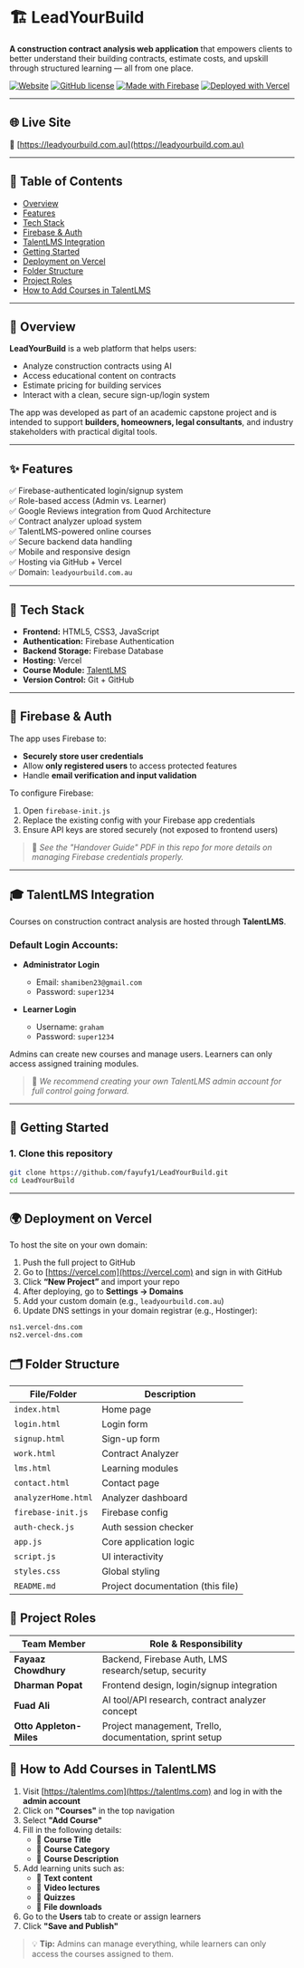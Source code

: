 # 🏗️ LeadYourBuild

**A construction contract analysis web application** that empowers clients to better understand their building contracts, estimate costs, and upskill through structured learning — all from one place.

[![Website](https://img.shields.io/website?url=https%3A%2F%2Fleadyourbuild.com.au)](https://leadyourbuild.com.au)
[![GitHub license](https://img.shields.io/github/license/fayufy1/LeadYourBuild)](LICENSE)
[![Made with Firebase](https://img.shields.io/badge/made%20with-Firebase-orange)](https://firebase.google.com/)
[![Deployed with Vercel](https://img.shields.io/badge/hosted%20on-Vercel-black)](https://vercel.com/)

---

## 🌐 Live Site

🔗 [https://leadyourbuild.com.au](https://leadyourbuild.com.au)

---

## 📌 Table of Contents

- [Overview](#-overview)
- [Features](#-features)
- [Tech Stack](#-tech-stack)
- [Firebase & Auth](#-firebase--auth)
- [TalentLMS Integration](#-talentlms-integration)
- [Getting Started](#-getting-started)
- [Deployment on Vercel](#-deployment-on-vercel)
- [Folder Structure](#-folder-structure)
- [Project Roles](#-project-roles)
- [How to Add Courses in TalentLMS](#-how-to-add-courses-in-talentlms)

---

## 🧩 Overview

**LeadYourBuild** is a web platform that helps users:
- Analyze construction contracts using AI
- Access educational content on contracts
- Estimate pricing for building services
- Interact with a clean, secure sign-up/login system

The app was developed as part of an academic capstone project and is intended to support **builders, homeowners, legal consultants**, and industry stakeholders with practical digital tools.

---

## ✨ Features

✅ Firebase-authenticated login/signup system  
✅ Role-based access (Admin vs. Learner)  
✅ Google Reviews integration from Quod Architecture  
✅ Contract analyzer upload system  
✅ TalentLMS-powered online courses  
✅ Secure backend data handling  
✅ Mobile and responsive design  
✅ Hosting via GitHub + Vercel  
✅ Domain: `leadyourbuild.com.au`

---

## 🔧 Tech Stack

- **Frontend:** HTML5, CSS3, JavaScript
- **Authentication:** Firebase Authentication
- **Backend Storage:** Firebase Database
- **Hosting:** Vercel
- **Course Module:** [TalentLMS](https://www.talentlms.com/)
- **Version Control:** Git + GitHub

---

## 🔐 Firebase & Auth

The app uses Firebase to:

- **Securely store user credentials**
- Allow **only registered users** to access protected features
- Handle **email verification and input validation**

To configure Firebase:

1. Open `firebase-init.js`
2. Replace the existing config with your Firebase app credentials
3. Ensure API keys are stored securely (not exposed to frontend users)

> 🔐 _See the "Handover Guide" PDF in this repo for more details on managing Firebase credentials properly._

---

## 🎓 TalentLMS Integration

Courses on construction contract analysis are hosted through **TalentLMS**.

### Default Login Accounts:

- **Administrator Login**  
  - Email: `shamiben23@gmail.com`  
  - Password: `super1234`

- **Learner Login**  
  - Username: `graham`  
  - Password: `super1234`

Admins can create new courses and manage users. Learners can only access assigned training modules.

> 🎯 _We recommend creating your own TalentLMS admin account for full control going forward._

---

## 🚀 Getting Started

### 1. Clone this repository
```bash
git clone https://github.com/fayufy1/LeadYourBuild.git
cd LeadYourBuild    
```

---

## 🌍 Deployment on Vercel

To host the site on your own domain:

1. Push the full project to GitHub
2. Go to [https://vercel.com](https://vercel.com) and sign in with GitHub
3. Click **“New Project”** and import your repo
4. After deploying, go to **Settings → Domains**
5. Add your custom domain (e.g., `leadyourbuild.com.au`)
6. Update DNS settings in your domain registrar (e.g., Hostinger):

```text
ns1.vercel-dns.com  
ns2.vercel-dns.com
```
## 🗂️ Folder Structure

| File/Folder          | Description                     |
|----------------------|---------------------------------|
| `index.html`         | Home page                       |
| `login.html`         | Login form                      |
| `signup.html`        | Sign-up form                    |
| `work.html`          | Contract Analyzer               |
| `lms.html`           | Learning modules                |
| `contact.html`       | Contact page                    |
| `analyzerHome.html`  | Analyzer dashboard              |
| `firebase-init.js`   | Firebase config                 |
| `auth-check.js`      | Auth session checker            |
| `app.js`             | Core application logic          |
| `script.js`          | UI interactivity                |
| `styles.css`         | Global styling                  |
| `README.md`          | Project documentation (this file) |


## 👥 Project Roles

| Team Member             | Role & Responsibility                                   |
|-------------------------|----------------------------------------------------------|
| **Fayaaz Chowdhury**    | Backend, Firebase Auth, LMS research/setup, security     |
| **Dharman Popat**       | Frontend design, login/signup integration                |
| **Fuad Ali**            | AI tool/API research, contract analyzer concept          |
| **Otto Appleton-Miles** | Project management, Trello, documentation, sprint setup  |


## 📘 How to Add Courses in TalentLMS

1. Visit [https://talentlms.com](https://talentlms.com) and log in with the **admin account**
2. Click on **"Courses"** in the top navigation
3. Select **"Add Course"**
4. Fill in the following details:
   - 📝 **Course Title**
   - 📂 **Course Category**
   - 🧾 **Course Description**
5. Add learning units such as:
   - 📄 **Text content**
   - 🎥 **Video lectures**
   - 🧠 **Quizzes**
   - 📁 **File downloads**
6. Go to the **Users** tab to create or assign learners
7. Click **"Save and Publish"**

> 💡 **Tip:** Admins can manage everything, while learners can only access the courses assigned to them.

